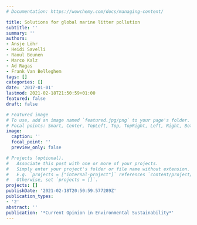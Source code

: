 ```yaml
---
# Documentation: https://wowchemy.com/docs/managing-content/

title: Solutions for global marine litter pollution
subtitle: ''
summary: ''
authors:
- Ansje Löhr
- Heidi Savelli
- Raoul Beunen
- Marco Kalz
- Ad Ragas
- Frank Van Belleghem
tags: []
categories: []
date: '2017-01-01'
lastmod: 2021-02-18T21:50:59+01:00
featured: false
draft: false

# Featured image
# To use, add an image named `featured.jpg/png` to your page's folder.
# Focal points: Smart, Center, TopLeft, Top, TopRight, Left, Right, BottomLeft, Bottom, BottomRight.
image:
  caption: ''
  focal_point: ''
  preview_only: false

# Projects (optional).
#   Associate this post with one or more of your projects.
#   Simply enter your project's folder or file name without extension.
#   E.g. `projects = ["internal-project"]` references `content/project/deep-learning/index.md`.
#   Otherwise, set `projects = []`.
projects: []
publishDate: '2021-02-18T20:50:59.577289Z'
publication_types:
- '2'
abstract: ''
publication: '*Current Opinion in Environmental Sustainability*'
---
```

